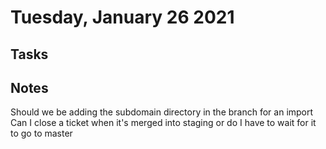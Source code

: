 # Tuesday, January 26 2021

## Tasks

## Notes
Should we be adding the subdomain directory in the branch for an import
Can I close a ticket when it's merged into staging or do I have to wait for it to go to master